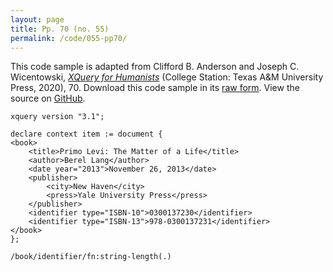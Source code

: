 ```yaml
---
layout: page
title: Pp. 70 (no. 55)
permalink: /code/055-pp70/
---
```


This code sample is adapted from Clifford B. Anderson and Joseph C. Wicentowski, 
[_XQuery for Humanists_](/) (College Station: Texas A&M University Press, 2020), 70. 
Download this code sample in its [raw form](/code/055-pp70/055-pp70.xq).
View the source on [GitHub](https://github.com/coding4humanists/xquery4humanists/blob/release/code/055-pp70/055-pp70.xq).

```xquery
xquery version "3.1";

declare context item := document {
<book>
    <title>Primo Levi: The Matter of a Life</title>
    <author>Berel Lang</author>
    <date year="2013">November 26, 2013</date>
    <publisher>
        <city>New Haven</city>
        <press>Yale University Press</press>
    </publisher>
    <identifier type="ISBN-10">0300137230</identifier>
    <identifier type="ISBN-13">978-0300137231</identifier>
</book>
};

/book/identifier/fn:string-length(.)
```  
